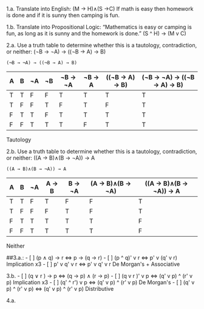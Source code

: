 1.a. Translate into English: (M → H)∧(S →C)
    If math is easy then homework is done and if it is sunny then camping is fun.
    
1.b. Translate into Propositional Logic: “Mathematics is easy or camping is fun, as long as it is sunny and the homework is done.”
    (S ^ H) -> (M v C)
    
2.a. Use a truth table to determine whether this is a tautology, contradiction, or neither: (¬B → ¬A) → ((¬B → A) → B)
```
(¬B → ¬A) → ((¬B → A) → B)
```

| A | B | ¬A | ¬B | ¬B -> ¬A | ¬B -> A | ((¬B -> A) -> B) | (¬B → ¬A) → ((¬B → A) → B)
|---|---|--- |--- | -------- | ------- | ---------------- | --------------------------
| T | T | F  | F  | T        | T       | T                | T
| T | F | F  | T  | F        | T       | F                | T
| F | T | T  | F  | T        | T       | T                | T
| F | F | T  | T  | T        | F       | T                | T

Tautology

2.b. Use a truth table to determine whether this is a tautology, contradiction, or neither: ((A → B)∧(B → ¬A)) → A
```
((A → B)∧(B → ¬A)) → A
```

| A | B | ¬A | A → B | B → ¬A | (A → B)∧(B → ¬A) | ((A → B)∧(B → ¬A)) → A
|---|---|--- | ----- | ------ | ---------------- | ----------------------
| T | T | F  | T     | F      | F                | T
| T | F | F  | F     | T      | F                | T
| F | T | T  | T     | T      | T                | F
| F | F | T  | T     | T      | T                | F

Neither

##3.a.: - [ ] (p ∧ q) → r  <=> p → (q → r)
     - [ ] (p ^ q)' v r <=> p' v (q' v r) Implication x3
     - [ ]  p' v q' v r  <=> p' v q' v r   De Morgan's + Associative
     
3.b. - [ ] (q ∨ r ) → p        <=> (q → p) ∧ (r → p)
     - [ ] (q v r )' v p       <=> (q' v p) ^ (r' v p) Implication x3
     - [ ] (q' ^ r') v p       <=> (q' v p) ^ (r' v p) De Morgan's
     - [ ] (q' v p) ^ (r' v p) <=> (q' v p) ^ (r' v p) Distributive
     
4.a. 
